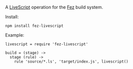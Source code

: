 A [LiveScript](http://livescript.net/) operation for the [Fez](http://fez.github.io/) build system.

Install:

```
npm install fez-livescript
```

Example:

```
livescript = require 'fez-livescript'

build = (stage) ->
  stage (rule) ->
    rule 'source/*.ls', 'target/index.js', livescript()
```
